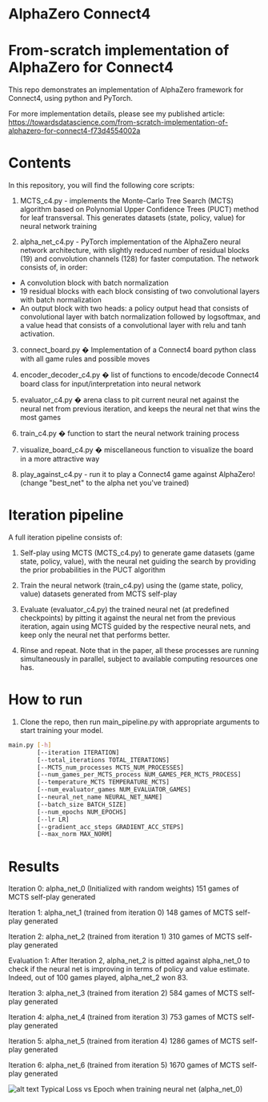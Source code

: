 # AlphaZero Connect4
# From-scratch implementation of AlphaZero for Connect4

This repo demonstrates an implementation of AlphaZero framework for Connect4, using python and PyTorch.

For more implementation details, please see my published article: https://towardsdatascience.com/from-scratch-implementation-of-alphazero-for-connect4-f73d4554002a

# Contents
In this repository, you will find the following core scripts:

1) MCTS_c4.py - implements the Monte-Carlo Tree Search (MCTS) algorithm based on Polynomial Upper Confidence Trees (PUCT) method for leaf transversal. This generates datasets (state, policy, value) for neural network training

2) alpha_net_c4.py - PyTorch implementation of the AlphaZero neural network architecture, with slightly reduced number of residual blocks (19) and convolution channels (128) for faster computation. The network consists of, in order:
- A convolution block with batch normalization
- 19 residual blocks with each block consisting of two convolutional layers with batch normalization
- An output block with two heads: a policy output head that consists of convolutional layer with batch normalization followed by logsoftmax, and a value head that consists of a convolutional layer with relu and tanh activation.

3) connect_board.py � Implementation of a Connect4 board python class with all game rules and possible moves

4) encoder_decoder_c4.py � list of functions to encode/decode Connect4 board class for input/interpretation into neural network

5) evaluator_c4.py � arena class to pit current neural net against the neural net from previous iteration, and keeps the neural net that wins the most games

6) train_c4.py � function to start the neural network training process

7) visualize_board_c4.py � miscellaneous function to visualize the board in a more attractive way

8) play_against_c4.py - run it to play a Connect4 game against AlphaZero! (change "best_net" to the alpha net you've trained)

# Iteration pipeline

A full iteration pipeline consists of:
1) Self-play using MCTS (MCTS_c4.py) to generate game datasets (game state, policy, value), with the neural net guiding the search by providing the prior probabilities in the PUCT algorithm

2) Train the neural network (train_c4.py) using the (game state, policy, value) datasets generated from MCTS self-play

3) Evaluate (evaluator_c4.py) the trained neural net (at predefined checkpoints) by pitting it against the neural net from the previous iteration, again using MCTS guided by the respective neural nets, and keep only the neural net that performs better.

4) Rinse and repeat. Note that in the paper, all these processes are running simultaneously in parallel, subject to available computing resources one has.

# How to run

1) Clone the repo, then run main_pipeline.py with appropriate arguments to start training your model.
```bash
main.py [-h] 
		[--iteration ITERATION]  
		[--total_iterations TOTAL_ITERATIONS]  
		[--MCTS_num_processes MCTS_NUM_PROCESSES]
		[--num_games_per_MCTS_process NUM_GAMES_PER_MCTS_PROCESS]  
		[--temperature_MCTS TEMPERATURE_MCTS]  
		[--num_evaluator_games NUM_EVALUATOR_GAMES]  
		[--neural_net_name NEURAL_NET_NAME]  
		[--batch_size BATCH_SIZE]  
		[--num_epochs NUM_EPOCHS]  
		[--lr LR]  
		[--gradient_acc_steps GRADIENT_ACC_STEPS]  
		[--max_norm MAX_NORM]  
```

# Results

Iteration 0:
alpha_net_0 (Initialized with random weights)
151 games of MCTS self-play generated

Iteration 1:
alpha_net_1 (trained from iteration 0)
148 games of MCTS self-play generated

Iteration 2:
alpha_net_2 (trained from iteration 1)
310 games of MCTS self-play generated

Evaluation 1:
After Iteration 2, alpha_net_2 is pitted against alpha_net_0 to check if the neural net is improving in terms of policy and value estimate. Indeed, out of 100 games played, alpha_net_2 won 83. 

Iteration 3:
alpha_net_3 (trained from iteration 2)
584 games of MCTS self-play generated

Iteration 4:
alpha_net_4 (trained from iteration 3)
753 games of MCTS self-play generated

Iteration 5:
alpha_net_5 (trained from iteration 4)
1286 games of MCTS self-play generated

Iteration 6:
alpha_net_6 (trained from iteration 5)
1670 games of MCTS self-play generated



![alt text](https://github.com/plkmo/AlphaZero_Connect4/blob/master/Loss_vs_Epoch0_iter0_2019-03-12.png) Typical Loss vs Epoch when training neural net (alpha_net_0)
